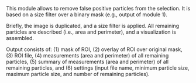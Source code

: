 This module allows to remove false positive particles from the selection. It is based on a size filter over a binary mask (e.g., output of module 1).

Briefly, the image is duplicated, and a size filter is applied. All remaining particles are described (i.e., area and perimeter), and a visualization is assembled.

Output consists of: (1) mask of ROI, (2) overlay of ROI over original mask, (3) ROI file, (4) measurements (area and perimeter) of all remaining particles, (5) summary of measurements (area and perimeter) of all remaining particles, and (6) settings (input file name, minimum particle size, maximum particle size, and number of remaining particles).
